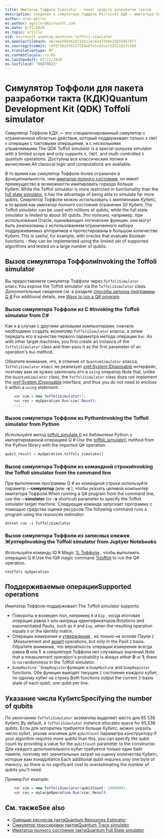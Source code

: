 ```yaml
---
title: Имитатор Тоффоли Simulator — пакет средств разработки тактов
description: Сведения о симуляторе Тоффоли Microsoft КДК — имитаторе Специального целевого симулятора, который можно использовать с миллионами Кубитс.
author: alan-geller
ms.author: ageller@microsoft.com
ms.date: 6/25/2020
ms.topic: article
uid: microsoft.quantum.machines.toffoli-simulator
ms.openlocfilehash: a6ceee592e628215511ec83475d9e25bf54674f7
ms.sourcegitcommit: cdf67362d7b157254e6fe5c63a1c5551183fc589
ms.translationtype: MT
ms.contentlocale: ru-RU
ms.lasthandoff: 07/21/2020
ms.locfileid: "86870623"
---
```

# <a name="quantum-development-kit-qdk-toffoli-simulator"></a><span data-ttu-id="abb2e-103">Симулятор Тоффоли для пакета разработки такта (КДК)</span><span class="sxs-lookup"><span data-stu-id="abb2e-103">Quantum Development Kit (QDK) Toffoli simulator</span></span>

<span data-ttu-id="abb2e-104">Симулятор Тоффоли КДК — это специализированный симулятор с ограниченной областью действия, который поддерживает только `X` `CNOT` `X` операции с тактовыми операциями, и с несколькими управляемыми.</span><span class="sxs-lookup"><span data-stu-id="abb2e-104">The QDK Toffoli simulator is a special-purpose simulator with a limited scope and only supports `X`, `CNOT`, and multi-controlled `X` quantum operations.</span></span> <span data-ttu-id="abb2e-105">Доступны все классические логики и вычисления.</span><span class="sxs-lookup"><span data-stu-id="abb2e-105">All classical logic and computations are available.</span></span>

<span data-ttu-id="abb2e-106">В то время как симулятор Тоффоли более ограничен в функциональности, чем [имитатор полного состояния](xref:microsoft.quantum.machines.full-state-simulator), он имеет преимущество в возможности имитировать гораздо больше Кубитс.</span><span class="sxs-lookup"><span data-stu-id="abb2e-106">While the Toffoli simulator is more restricted in functionality than the [full state simulator](xref:microsoft.quantum.machines.full-state-simulator), it has the advantage of being able to simulate far more qubits.</span></span> <span data-ttu-id="abb2e-107">Симулятор Тоффоли можно использовать с миллионами Кубитс, в то время как имитатор полного состояния ограничен 30 Кубитс.</span><span class="sxs-lookup"><span data-stu-id="abb2e-107">The Toffoli simulator can be used with millions of qubits, while the full state simulator is limited to about 30 qubits.</span></span> <span data-ttu-id="abb2e-108">Это полезно, например, при использовании Oracle, оценивающих логические функции. они могут быть реализованы с использованием ограниченного набора поддерживаемых алгоритмов и протестированы в большом количестве Кубитс.</span><span class="sxs-lookup"><span data-stu-id="abb2e-108">This is useful, for example, with oracles that evaluate Boolean functions - they can be implemented using the limited set of supported algorithms and tested on a large number of qubits.</span></span>

## <a name="invoking-the-toffoli-simulator"></a><span data-ttu-id="abb2e-109">Вызов симулятора Тоффоли</span><span class="sxs-lookup"><span data-stu-id="abb2e-109">Invoking the Toffoli simulator</span></span>

<span data-ttu-id="abb2e-110">Вы предоставляете симулятор Тоффоли через `ToffoliSimulator` класс.</span><span class="sxs-lookup"><span data-stu-id="abb2e-110">You expose the Toffoli simulator via the `ToffoliSimulator` class.</span></span> <span data-ttu-id="abb2e-111">Дополнительные сведения см. в разделе [способы запуска программы Q #](xref:microsoft.quantum.guide.host-programs).</span><span class="sxs-lookup"><span data-stu-id="abb2e-111">For additional details, see [Ways to run a Q# program](xref:microsoft.quantum.guide.host-programs).</span></span>

### <a name="invoking-the-toffoli-simulator-from-c"></a><span data-ttu-id="abb2e-112">Вызов симулятора Тоффоли из C #</span><span class="sxs-lookup"><span data-stu-id="abb2e-112">Invoking the Toffoli simulator from C#</span></span>

<span data-ttu-id="abb2e-113">Как и в случае с другими целевыми компьютерами, сначала необходимо создать экземпляр `ToffoliSimulator` класса, а затем передать его в качестве первого параметра метода операции `Run` .</span><span class="sxs-lookup"><span data-stu-id="abb2e-113">As with other target machines, you first create an instance of the `ToffoliSimulator` class and then pass it as the first parameter of an operation's `Run` method.</span></span>

<span data-ttu-id="abb2e-114">Обратите внимание, что, в отличие от `QuantumSimulator` класса, `ToffoliSimulator` класс не реализует <xref:System.IDisposable> интерфейс, поэтому вам не нужно заключать его в `using` оператор.</span><span class="sxs-lookup"><span data-stu-id="abb2e-114">Note that, unlike the `QuantumSimulator` class, the `ToffoliSimulator` class does not implement the <xref:System.IDisposable> interface, and thus you do not need to enclose it within a `using` statement.</span></span>

```csharp
    var sim = new ToffoliSimulator();
    var res = myOperation.Run(sim).Result;
    ///...
```

### <a name="invoking-the-toffoli-simulator-from-python"></a><span data-ttu-id="abb2e-115">Вызов симулятора Тоффоли из Python</span><span class="sxs-lookup"><span data-stu-id="abb2e-115">Invoking the Toffoli simulator from Python</span></span>

<span data-ttu-id="abb2e-116">Используйте метод [toffoli_simulate ()](https://docs.microsoft.com/python/qsharp/qsharp.loader.qsharpcallable) из библиотеки Python с импортированной операцией Q #:</span><span class="sxs-lookup"><span data-stu-id="abb2e-116">Use the [toffoli_simulate()](https://docs.microsoft.com/python/qsharp/qsharp.loader.qsharpcallable) method from the Python library with the imported Q# operation:</span></span>

```python
qubit_result = myOperation.toffoli_simulate()
```

### <a name="invoking-the-toffoli-simulator-from-the-command-line"></a><span data-ttu-id="abb2e-117">Вызов симулятора Тоффоли из командной строки</span><span class="sxs-lookup"><span data-stu-id="abb2e-117">Invoking the Toffoli simulator from the command line</span></span>

<span data-ttu-id="abb2e-118">При выполнении программы Q # из командной строки используйте параметр **--симулятор** (или **-s** ), чтобы указать целевой компьютер имитатора Тоффоли.</span><span class="sxs-lookup"><span data-stu-id="abb2e-118">When running a Q# program from the command line, use the **--simulator** (or **-s** shortcut) parameter to specify the Toffoli simulator target machine.</span></span> <span data-ttu-id="abb2e-119">Следующая команда запускает программу с помощью средства оценки ресурсов:</span><span class="sxs-lookup"><span data-stu-id="abb2e-119">The following command runs a program using the resources estimator:</span></span> 

```dotnetcli
dotnet run -s ToffoliSimulator
```

### <a name="invoking-the-toffoli-simulator-from-juptyer-notebooks"></a><span data-ttu-id="abb2e-120">Вызов симулятора Тоффоли из записных книжек Жуптер</span><span class="sxs-lookup"><span data-stu-id="abb2e-120">Invoking the Toffoli simulator from Juptyer Notebooks</span></span>

<span data-ttu-id="abb2e-121">Используйте команду IQ # Magic [% Тоффоли](xref:microsoft.quantum.iqsharp.magic-ref.toffoli) , чтобы выполнить операцию Q #.</span><span class="sxs-lookup"><span data-stu-id="abb2e-121">Use the IQ# magic command [%toffoli](xref:microsoft.quantum.iqsharp.magic-ref.toffoli) to run the Q# operation.</span></span>

```
%toffoli myOperation
```

## <a name="supported-operations"></a><span data-ttu-id="abb2e-122">Поддерживаемые операции</span><span class="sxs-lookup"><span data-stu-id="abb2e-122">Supported operations</span></span>

<span data-ttu-id="abb2e-123">Имитатор Тоффоли поддерживает:</span><span class="sxs-lookup"><span data-stu-id="abb2e-123">The Toffoli simulator supports:</span></span>

* <span data-ttu-id="abb2e-124">Повороты и возведен пол, например `R` и `Exp` , когда итоговая операция равна `X` или матрица идентификаторов.</span><span class="sxs-lookup"><span data-stu-id="abb2e-124">Rotations and exponentiated Paulis, such as `R` and `Exp`, when the resulting operation equals `X` or the identity matrix.</span></span>
* <span data-ttu-id="abb2e-125">Операции измерения и [утверждения](xref:microsoft.quantum.diagnostics.assertmeasurement) , но только на основе Паули `Z` .</span><span class="sxs-lookup"><span data-stu-id="abb2e-125">Measurement and [assert](xref:microsoft.quantum.diagnostics.assertmeasurement) operations, but only in the Pauli `Z` basis.</span></span> <span data-ttu-id="abb2e-126">Обратите внимание, что вероятность операции измерения всегда равна **0** или **1**. в симуляторе Тоффоли нет случайных значений.</span><span class="sxs-lookup"><span data-stu-id="abb2e-126">Note that a measurement operation's probability is always either **0** or **1**; there is no randomness in the Toffoli simulator.</span></span>
* <span data-ttu-id="abb2e-127">`DumpMachine``DumpRegister`функции и.</span><span class="sxs-lookup"><span data-stu-id="abb2e-127">`DumpMachine` and `DumpRegister` functions.</span></span>
<span data-ttu-id="abb2e-128">Обе функции выводят текущее `Z` состояние каждого кубит, по одному кубит на строку.</span><span class="sxs-lookup"><span data-stu-id="abb2e-128">Both functions output the current `Z`-basis state of each qubit, one qubit per line.</span></span>

## <a name="specifying-the-number-of-qubits"></a><span data-ttu-id="abb2e-129">Указание числа Кубитс</span><span class="sxs-lookup"><span data-stu-id="abb2e-129">Specifying the number of qubits</span></span>

<span data-ttu-id="abb2e-130">По умолчанию `ToffoliSimulator` экземпляр выделяет место для 65 536 Кубитс.</span><span class="sxs-lookup"><span data-stu-id="abb2e-130">By default, a `ToffoliSimulator` instance allocates space for 65,536 qubits.</span></span>
<span data-ttu-id="abb2e-131">Если для алгоритма требуется больше Кубитс, можно указать число кубит, указав значение для `qubitCount` параметра конструктору.</span><span class="sxs-lookup"><span data-stu-id="abb2e-131">If your algorithm requires more qubits than this, you can specify the qubit count by providing a value for the `qubitCount` parameter to the constructor.</span></span>
<span data-ttu-id="abb2e-132">Для каждого дополнительного кубит требуется только один байт памяти, поэтому нет значительных затрат на оценку количества Кубитс, которые вам понадобятся.</span><span class="sxs-lookup"><span data-stu-id="abb2e-132">Each additional qubit requires only one byte of memory, so there is no significant cost to overestimating the number of qubits you'll need.</span></span>

<span data-ttu-id="abb2e-133">Пример:</span><span class="sxs-lookup"><span data-stu-id="abb2e-133">For example:</span></span>

```csharp
    var sim = new ToffoliSimulator(qubitCount: 1000000);
    var res = myLargeOperation.Run(sim).Result;
```

## <a name="see-also"></a><span data-ttu-id="abb2e-134">См. также</span><span class="sxs-lookup"><span data-stu-id="abb2e-134">See also</span></span>

- [<span data-ttu-id="abb2e-135">Оценщик ресурсов такта</span><span class="sxs-lookup"><span data-stu-id="abb2e-135">Quantum Resources Estimator</span></span>](xref:microsoft.quantum.machines.resources-estimator)
- [<span data-ttu-id="abb2e-136">Симулятор трассировки тактов</span><span class="sxs-lookup"><span data-stu-id="abb2e-136">Quantum Trace simulator</span></span>](xref:microsoft.quantum.machines.qc-trace-simulator.intro)
- [<span data-ttu-id="abb2e-137">Имитатор полного состояния такта</span><span class="sxs-lookup"><span data-stu-id="abb2e-137">Quantum Full State simulator</span></span>](xref:microsoft.quantum.machines.full-state-simulator) 